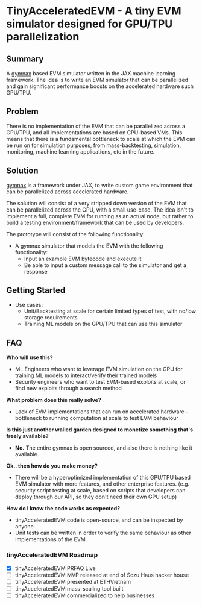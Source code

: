 # TinyAcceleratedEVM - A tiny EVM simulator designed for GPU/TPU parallelization

## Summary

A [gymnax](https://github.com/RobertTLange/gymnax) based EVM simulator written in the JAX machine learning framework. The idea is to write an EVM simulator that can be parallelized and gain significant performance boosts on the accelerated hardware such GPU/TPU. 

## Problem

There is no implementation of the EVM that can be parallelized across a GPU/TPU, and all implementations are based on CPU-based VMs. This means that there is a fundamental bottleneck to scale at which the EVM can be run on for simulation purposes, from mass-backtesting, simulation, monitoring, machine learning applications, etc in the future.

## Solution

[gymnax](https://github.com/RobertTLange/gymnax) is a framework under JAX, to write custom game environment that can be parallelized across accelerated hardware. 

The solution will consist of a very stripped down version of the EVM that can be parallelized across the GPU, with a small use-case. The idea isn't to implement a full, complete EVM for running as an actual node, but rather to build a testing environment/framework that can be used by developers.

The prototype will consist of the following functionality:
* A gymnax simulator that models the EVM with the following functionality: 
  * Input an example EVM bytecode and execute it
  * Be able to input a custom message call to the simulator and get a response


## Getting Started


* Use cases:
  * Unit/Backtesting at scale for certain limited types of test, with no/low storage requirements
  * Training ML models on the GPU/TPU that can use this simulator

## FAQ
**Who will use this?**
* ML Engineers who want to leverage EVM simulation on the GPU for training ML models to interact/verify their trained models
* Security engineers who want to test EVM-based exploits at scale, or find new exploits through a search method

**What problem does this really solve?**
* Lack of EVM implementations that can run on accelerated hardware - bottleneck to running computation at scale to test EVM behaviour

**Is this just another walled garden designed to monetize something that's freely available?**
* **No.** The entire gymnax is open sourced, and also there is nothing like it available.

**Ok.. then how do you make money?**
* There will be a hyperoptimized implementation of this GPU/TPU based EVM simulator with more features, and other enterprise features. (e.g. security script testing at scale, based on scripts that developers can deploy through our API, so they don't need their own GPU setup)

**How do I know the code works as expected?**
* tinyAcceleratedEVM code is open-source, and can be inspected by anyone.
* Unit tests can be written in order to verify the same behaviour as other implementations of the EVM

### tinyAcceleratedEVM Roadmap

- [x] tinyAcceleratedEVM PRFAQ Live
- [ ] tinyAcceleratedEVM MVP released at end of Sozu Haus hacker house
- [ ] tinyAcceleratedEVM presented at ETHVietnam
- [ ] tinyAcceleratedEVM mass-scaling tool built
- [ ] tinyAcceleratedEVM commercialized to help businesses
